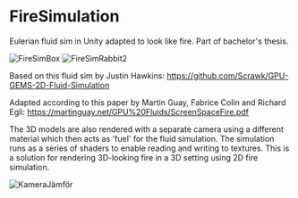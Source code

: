 # FireSimulation
 Eulerian fluid sim in Unity adapted to look like fire. Part of bachelor's thesis.

 ![FireSimBox](https://github.com/Antonhejhejhej/FireSimulation/assets/123376072/31e8b266-f749-4c4c-9789-6a1e32010eb2)
![FireSimRabbit2](https://github.com/Antonhejhejhej/FireSimulation/assets/123376072/b04420b3-a09a-48d2-adb9-c4c8687f022b)

Based on this fluid sim by Justin Hawkins: https://github.com/Scrawk/GPU-GEMS-2D-Fluid-Simulation

Adapted according to this paper by Martin Guay, Fabrice Colin and Richard Egli: https://martinguay.net/GPU%20Fluids/ScreenSpaceFire.pdf

The 3D models are also rendered with a separate camera using a different material which then acts as 'fuel' for the fluid simulation. The simulation runs as a series of shaders to enable reading and writing to textures. This is a solution for rendering 3D-looking fire in a 3D setting using 2D fire simulation.


 

![KameraJämför](https://github.com/Antonhejhejhej/FireSimulation/assets/123376072/db5e8d2a-270c-438c-ac49-5ba8091a0b2d)
